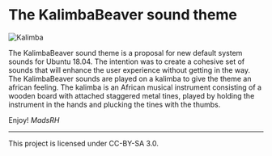 # The KalimbaBeaver sound theme

![Kalimba](https://upload.wikimedia.org/wikipedia/commons/5/5e/TrebleKalimba.jpg)

The KalimbaBeaver sound theme is a proposal for new default system sounds for Ubuntu 18.04.
The intention was to create a cohesive set of sounds that will enhance the user experience without getting in the way. The KalimbaBeaver sounds are played on a kalimba to give the theme an african feeling. 
The kalimba is an African musical instrument consisting of a wooden board with attached staggered metal tines, played by holding the instrument in the hands and plucking the tines with the thumbs.

Enjoy!
_MadsRH_

---

This project is licensed under CC-BY-SA 3.0.
